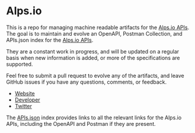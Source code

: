 # Alps.ioThis is a repo for managing machine readable artifacts for the [Alps.io APIs](http://alps.io/). The goal is to maintain and evolve an OpenAPI, Postman Collection, and APIs.json index for the [Alps.io APIs](http://alps.io/).They are a constant work in progress, and will be updated on a regular basis when new information is added, or more of the specifications are supported.Feel free to submit a pull request to evolve any of the artifacts, and leave GitHub issues if you have any questions, comments, or feedback.- [Website](http://alps.io/)- [Developer](http://alps.io/)- [Twitter](https://twitter.com/alps_io)The [APIs.json](https://github.com/api-evangelist/alps-io/blob/master/apis.json) index provides links to all the relevant links for the Alps.io APIs, including the OpenAPI and Postman if they are present.